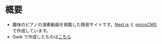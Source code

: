 # 概要

- 趣味のピアノの演奏動画を掲載した簡易サイトです。[Next.js](https://nextjs.org/) と [microCMS](https://microcms.io/) で作成しています。
- Qwik で作成したものは[こちら](https://github.com/almighty-k/piano-site-with-qiwk)
